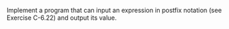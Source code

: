 Implement a program that can input an expression in postfix notation (see
Exercise C-6.22) and output its value.